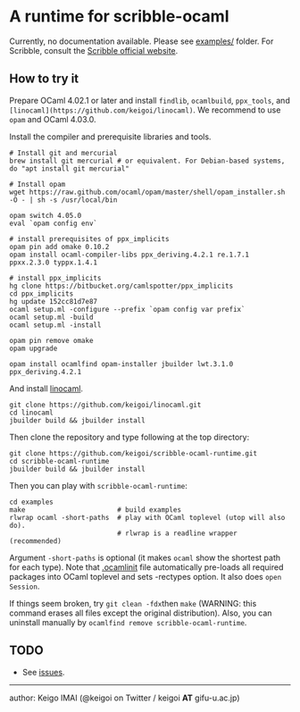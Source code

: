 # A runtime for scribble-ocaml

Currently, no documentation available. Please see [examples/](examples) folder.
For Scribble, consult the [Scribble official website](http://www.scribble.org/).

## How to try it

Prepare OCaml 4.02.1 or later and install ```findlib```, ```ocamlbuild```, ```ppx_tools```, and ```[linocaml](https://github.com/keigoi/linocaml)```.
We recommend to use ```opam``` and OCaml 4.03.0.

Install the compiler and prerequisite libraries and tools.

    # Install git and mercurial
    brew install git mercurial # or equivalent. For Debian-based systems, do "apt install git mercurial"

    # Install opam
    wget https://raw.github.com/ocaml/opam/master/shell/opam_installer.sh -O - | sh -s /usr/local/bin

    opam switch 4.05.0
    eval `opam config env`

    # install prerequisites of ppx_implicits
    opam pin add omake 0.10.2
    opam install ocaml-compiler-libs ppx_deriving.4.2.1 re.1.7.1 ppxx.2.3.0 typpx.1.4.1

    # install ppx_implicits
    hg clone https://bitbucket.org/camlspotter/ppx_implicits
    cd ppx_implicits
    hg update 152cc81d7e87
    ocaml setup.ml -configure --prefix `opam config var prefix`
    ocaml setup.ml -build
    ocaml setup.ml -install

    opam pin remove omake
    opam upgrade

    opam install ocamlfind opam-installer jbuilder lwt.3.1.0 ppx_deriving.4.2.1

And install [linocaml](https://github.com/keigoi/linocaml).

    git clone https://github.com/keigoi/linocaml.git
    cd linocaml
    jbuilder build && jbuilder install

Then clone the repository and type following at the top directory:

    git clone https://github.com/keigoi/scribble-ocaml-runtime.git
    cd scribble-ocaml-runtime
    jbuilder build && jbuilder install

Then you can play with ```scribble-ocaml-runtime```:

    cd examples
    make                       # build examples
    rlwrap ocaml -short-paths  # play with OCaml toplevel (utop will also do).
                               # rlwrap is a readline wrapper (recommended)

Argument ```-short-paths``` is optional (it makes ```ocaml``` show the shortest path for each type).
Note that [.ocamlinit](examples/.ocamlinit) file automatically pre-loads all required packages into OCaml toplevel and sets -rectypes option.
It also does ```open Session```.

If things seem broken, try ```git clean -fdx```then ```make``` (WARNING: this command erases all files except the original distribution).
Also, you can uninstall manually by ```ocamlfind remove scribble-ocaml-runtime```.

## TODO

* See [issues](https://github.com/keigoi/scribble-ocaml-runtime/issues).

----
author: Keigo IMAI (@keigoi on Twitter / keigoi __AT__ gifu-u.ac.jp)
